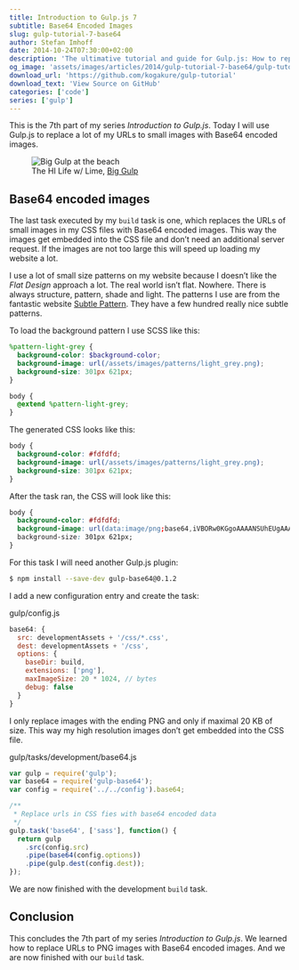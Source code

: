 ```yaml
---
title: Introduction to Gulp.js 7
subtitle: Base64 Encoded Images
slug: gulp-tutorial-7-base64
author: Stefan Imhoff
date: 2014-10-24T07:30:00+02:00
description: 'The ultimative tutorial and guide for Gulp.js: How to replace small images with base64 encoded images.'
og_image: 'assets/images/articles/2014/gulp-tutorial-7-base64/gulp-tutorial-7.jpg'
download_url: 'https://github.com/kogakure/gulp-tutorial'
download_text: 'View Source on GitHub'
categories: ['code']
series: ['gulp']
---
```


This is the 7th part of my series _Introduction to Gulp.js_. Today I will use Gulp.js to replace a lot of my URLs to small images with Base64 encoded images.

<figure class="image-figure">
  <img src="/assets/images/articles/2014/gulp-tutorial-7-base64/gulp-tutorial-7.jpg" alt="Big Gulp at the beach">
  <figcaption>
  The HI Life w/ Lime, <a href="https://www.flickr.com/photos/bi11jon/445799182" target="_blank" rel="nofollow" rel="noopener">Big Gulp</a>
  </figcaption>
</figure>

## Base64 encoded images

The last task executed by my `build` task is one, which replaces the URLs of small images in my CSS files with Base64 encoded images. This way the images get embedded into the CSS file and don’t need an additional server request. If the images are not too large this will speed up loading my website a lot.

I use a lot of small size patterns on my website because I doesn’t like the _Flat Design_ approach a lot. The real world isn’t flat. Nowhere. There is always structure, pattern, shade and light. The patterns I use are from the fantastic website [Subtle Pattern](https://www.toptal.com/designers/subtlepatterns/). They have a few hundred really nice subtle patterns.

To load the background pattern I use SCSS like this:

```scss
%pattern-light-grey {
  background-color: $background-color;
  background-image: url(/assets/images/patterns/light_grey.png);
  background-size: 301px 621px;
}

body {
  @extend %pattern-light-grey;
}
```

The generated CSS looks like this:

```css
body {
  background-color: #fdfdfd;
  background-image: url(/assets/images/patterns/light_grey.png);
  background-size: 301px 621px;
}
```

After the task ran, the CSS will look like this:

```css
body {
  background-color: #fdfdfd;
  background-image: url(data:image/png;base64,iVBORw0KGgoAAAANSUhEUgAAAloAAATaBAMAAAB4FdU7AAAA…);
  background-size: 301px 621px;
}
```

For this task I will need another Gulp.js plugin:

```bash
$ npm install --save-dev gulp-base64@0.1.2
```

I add a new configuration entry and create the task:

<p class="code-info">gulp/config.js</p>

```javascript
base64: {
  src: developmentAssets + '/css/*.css',
  dest: developmentAssets + '/css',
  options: {
    baseDir: build,
    extensions: ['png'],
    maxImageSize: 20 * 1024, // bytes
    debug: false
  }
}
```

I only replace images with the ending PNG and only if maximal 20 KB of size. This way my high resolution images don’t get embedded into the CSS file.

<p class="code-info">gulp/tasks/development/base64.js</p>

```javascript
var gulp = require('gulp');
var base64 = require('gulp-base64');
var config = require('../../config').base64;

/**
 * Replace urls in CSS fies with base64 encoded data
 */
gulp.task('base64', ['sass'], function() {
  return gulp
    .src(config.src)
    .pipe(base64(config.options))
    .pipe(gulp.dest(config.dest));
});
```

We are now finished with the development `build` task.

## Conclusion

This concludes the 7th part of my series _Introduction to Gulp.js_. We learned how to replace URLs to PNG images with Base64 encoded images. And we are now finished with our `build` task.
